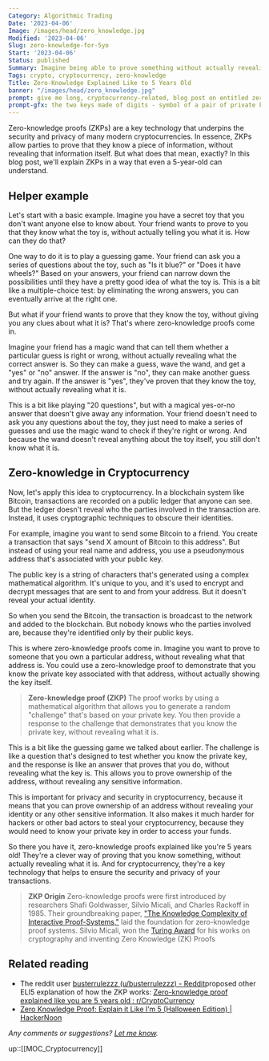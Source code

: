 ```yaml
---
Category: Algorithmic Trading
Date: '2023-04-06'
Image: /images/head/zero_knowledge.jpg
Modified: '2023-04-06'
Slug: zero-knowledge-for-5yo
Start: '2023-04-06'
Status: published
Summary: Imagine being able to prove something without actually revealing it. That is the power of zero-knowledge proofs, the technology that keeps your crypto safe.
Tags: crypto, cryptocurrency, zero-knowledge
Title: Zero-Knowledge Explained Like to 5 Years Old
banner: "/images/head/zero_knowledge.jpg"
prompt: give me long, cryptocurrency-related, blog post on entitled zero-knowledge explained like to 5yo.
prompt-gfx: the two keys made of digits - symbol of a pair of private keys, keys are background of the connected blocks that symbolise blockchain digital art.
---
```


Zero-knowledge proofs (ZKPs) are a key technology that underpins the security and privacy of many modern cryptocurrencies. In essence, ZKPs allow parties to prove that they know a piece of information, without revealing that information itself. But what does that mean, exactly? In this blog post, we'll explain ZKPs in a way that even a 5-year-old can understand.

## Helper example

Let's start with a basic example. Imagine you have a secret toy that you don't want anyone else to know about. Your friend wants to prove to you that they know what the toy is, without actually telling you what it is. How can they do that?

One way to do it is to play a guessing game. Your friend can ask you a series of questions about the toy, such as "Is it blue?" or "Does it have wheels?" Based on your answers, your friend can narrow down the possibilities until they have a pretty good idea of what the toy is. This is a bit like a multiple-choice test: by eliminating the wrong answers, you can eventually arrive at the right one.

But what if your friend wants to prove that they know the toy, without giving you any clues about what it is? That's where zero-knowledge proofs come in.

Imagine your friend has a magic wand that can tell them whether a particular guess is right or wrong, without actually revealing what the correct answer is. So they can make a guess, wave the wand, and get a "yes" or "no" answer. If the answer is "no", they can make another guess and try again. If the answer is "yes", they've proven that they know the toy, without actually revealing what it is.

This is a bit like playing "20 questions", but with a magical yes-or-no answer that doesn't give away any information. Your friend doesn't need to ask you any questions about the toy, they just need to make a series of guesses and use the magic wand to check if they're right or wrong. And because the wand doesn't reveal anything about the toy itself, you still don't know what it is.

## Zero-knowledge in Cryptocurrency

Now, let's apply this idea to cryptocurrency. In a blockchain system like Bitcoin, transactions are recorded on a public ledger that anyone can see. But the ledger doesn't reveal who the parties involved in the transaction are. Instead, it uses cryptographic techniques to obscure their identities.

For example, imagine you want to send some Bitcoin to a friend. You create a transaction that says "send X amount of Bitcoin to this address". But instead of using your real name and address, you use a pseudonymous address that's associated with your public key.

The public key is a string of characters that's generated using a complex mathematical algorithm. It's unique to you, and it's used to encrypt and decrypt messages that are sent to and from your address. But it doesn't reveal your actual identity.

So when you send the Bitcoin, the transaction is broadcast to the network and added to the blockchain. But nobody knows who the parties involved are, because they're identified only by their public keys.

This is where zero-knowledge proofs come in. Imagine you want to prove to someone that you own a particular address, without revealing what that address is. You could use a zero-knowledge proof to demonstrate that you know the private key associated with that address, without actually showing the key itself.

> **Zero-knowledge proof (ZKP)**
> The proof works by using a mathematical algorithm that allows you to generate a random "challenge" that's based on your private key. You then provide a response to the challenge that demonstrates that you know the private key, without revealing what it is.

This is a bit like the guessing game we talked about earlier. The challenge is like a question that's designed to test whether you know the private key, and the response is like an answer that proves that you do, without revealing what the key is. This allows you to prove ownership of the address, without revealing any sensitive information.

This is important for privacy and security in cryptocurrency, because it means that you can prove ownership of an address without revealing your identity or any other sensitive information. It also makes it much harder for hackers or other bad actors to steal your cryptocurrency, because they would need to know your private key in order to access your funds.

So there you have it, zero-knowledge proofs explained like you're 5 years old! They're a clever way of proving that you know something, without actually revealing what it is. And for cryptocurrency, they're a key technology that helps to ensure the security and privacy of your transactions.

> **ZKP Origin**
> Zero-knowledge proofs were first introduced by researchers Shafi Goldwasser, Silvio Micali, and Charles Rackoff in 1985. Their groundbreaking paper, ["The Knowledge Complexity of Interactive Proof-Systems,"](https://dl.acm.org/doi/10.1145/22145.22178) laid the foundation for zero-knowledge proof systems.
> Silvio Micali, won the [Turing Award](https://amturing.acm.org/award_winners/micali_9954407.cfm) for his works on cryptography and inventing Zero Knowledge (ZK) Proofs

## Related reading

- The reddit user [busterrulezzz (u/busterrulezzz) - Reddit](https://www.reddit.com/user/busterrulezzz/)proposed other ELI5 explanation of how the ZKP works: [Zero-knowledge proof explained like you are 5 years old : r/CryptoCurrency](https://www.reddit.com/r/CryptoCurrency/comments/rwpfkx/zeroknowledge_proof_explained_like_you_are_5/)
- [Zero Knowledge Proof: Explain it Like I’m 5 (Halloween Edition) | HackerNoon](https://hackernoon.com/eli5-zero-knowledge-proof-78a276db9eff)

*Any comments or suggestions? [Let me know](mailto:ksafjan@gmail.com?subject=Blog+post).*

up::[[MOC_Cryptocurrency]]
